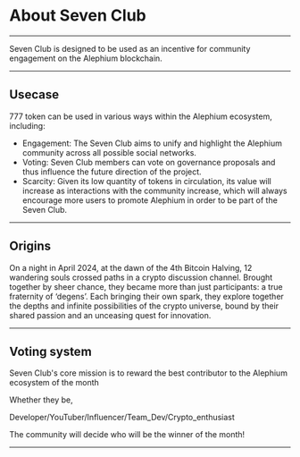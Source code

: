 # About Seven Club
---
Seven Club is designed to be used as an incentive for community engagement on the Alephium blockchain.

---
## Usecase
777 token can be used in various ways within the Alephium ecosystem, including:

* Engagement: The Seven Club aims to unify and highlight the Alephium community across all possible social networks.
* Voting: Seven Club members can vote on governance proposals and thus influence the future direction of the project.
* Scarcity: Given its low quantity of tokens in circulation, its value will increase as interactions with the community increase, which will always encourage more users to promote Alephium in order to be part of the Seven Club.

---
## Origins
On a night in April 2024, at the dawn of the 4th Bitcoin Halving, 12 wandering souls crossed paths in a crypto discussion channel. Brought together by sheer chance, they became more than just participants: a true fraternity of ‘degens’. Each bringing their own spark, they explore together the depths and infinite possibilities of the crypto universe, bound by their shared passion and an unceasing quest for innovation.

---
## Voting system
Seven Club's core mission is to reward the best contributor to the Alephium ecosystem of the month

Whether they be,

Developer/YouTuber/Influencer/Team_Dev/Crypto_enthusiast

The community will decide who will be the winner of the month!

---
